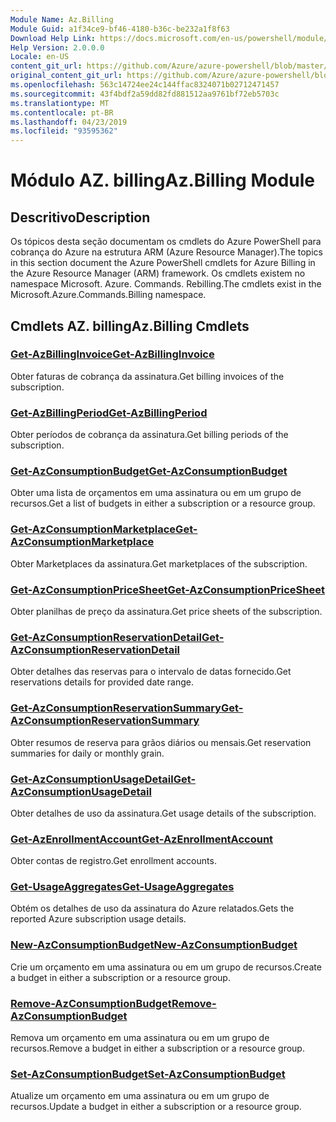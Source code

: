 ```yaml
---
Module Name: Az.Billing
Module Guid: a1f34ce9-bf46-4180-b36c-be232a1f8f63
Download Help Link: https://docs.microsoft.com/en-us/powershell/module/az.billing
Help Version: 2.0.0.0
Locale: en-US
content_git_url: https://github.com/Azure/azure-powershell/blob/master/src/Billing/Billing/help/Az.Billing.md
original_content_git_url: https://github.com/Azure/azure-powershell/blob/master/src/Billing/Billing/help/Az.Billing.md
ms.openlocfilehash: 563c14724ee24c144ffac8324071b02712471457
ms.sourcegitcommit: 43f4bdf2a59dd82fd881512aa9761bf72eb5703c
ms.translationtype: MT
ms.contentlocale: pt-BR
ms.lasthandoff: 04/23/2019
ms.locfileid: "93595362"
---
```

# <span data-ttu-id="9929a-101">Módulo AZ. billing</span><span class="sxs-lookup"><span data-stu-id="9929a-101">Az.Billing Module</span></span>
## <span data-ttu-id="9929a-102">Descritivo</span><span class="sxs-lookup"><span data-stu-id="9929a-102">Description</span></span>
<span data-ttu-id="9929a-103">Os tópicos desta seção documentam os cmdlets do Azure PowerShell para cobrança do Azure na estrutura ARM (Azure Resource Manager).</span><span class="sxs-lookup"><span data-stu-id="9929a-103">The topics in this section document the Azure PowerShell cmdlets for Azure Billing in the Azure Resource Manager (ARM) framework.</span></span> <span data-ttu-id="9929a-104">Os cmdlets existem no namespace Microsoft. Azure. Commands. Rebilling.</span><span class="sxs-lookup"><span data-stu-id="9929a-104">The cmdlets exist in the Microsoft.Azure.Commands.Billing namespace.</span></span>

## <span data-ttu-id="9929a-105">Cmdlets AZ. billing</span><span class="sxs-lookup"><span data-stu-id="9929a-105">Az.Billing Cmdlets</span></span>
### [<span data-ttu-id="9929a-106">Get-AzBillingInvoice</span><span class="sxs-lookup"><span data-stu-id="9929a-106">Get-AzBillingInvoice</span></span>](Get-AzBillingInvoice.md)
<span data-ttu-id="9929a-107">Obter faturas de cobrança da assinatura.</span><span class="sxs-lookup"><span data-stu-id="9929a-107">Get billing invoices of the subscription.</span></span>

### [<span data-ttu-id="9929a-108">Get-AzBillingPeriod</span><span class="sxs-lookup"><span data-stu-id="9929a-108">Get-AzBillingPeriod</span></span>](Get-AzBillingPeriod.md)
<span data-ttu-id="9929a-109">Obter períodos de cobrança da assinatura.</span><span class="sxs-lookup"><span data-stu-id="9929a-109">Get billing periods of the subscription.</span></span>

### [<span data-ttu-id="9929a-110">Get-AzConsumptionBudget</span><span class="sxs-lookup"><span data-stu-id="9929a-110">Get-AzConsumptionBudget</span></span>](Get-AzConsumptionBudget.md)
<span data-ttu-id="9929a-111">Obter uma lista de orçamentos em uma assinatura ou em um grupo de recursos.</span><span class="sxs-lookup"><span data-stu-id="9929a-111">Get a list of budgets in either a subscription or a resource group.</span></span>

### [<span data-ttu-id="9929a-112">Get-AzConsumptionMarketplace</span><span class="sxs-lookup"><span data-stu-id="9929a-112">Get-AzConsumptionMarketplace</span></span>](Get-AzConsumptionMarketplace.md)
<span data-ttu-id="9929a-113">Obter Marketplaces da assinatura.</span><span class="sxs-lookup"><span data-stu-id="9929a-113">Get marketplaces of the subscription.</span></span>

### [<span data-ttu-id="9929a-114">Get-AzConsumptionPriceSheet</span><span class="sxs-lookup"><span data-stu-id="9929a-114">Get-AzConsumptionPriceSheet</span></span>](Get-AzConsumptionPriceSheet.md)
<span data-ttu-id="9929a-115">Obter planilhas de preço da assinatura.</span><span class="sxs-lookup"><span data-stu-id="9929a-115">Get price sheets of the subscription.</span></span>

### [<span data-ttu-id="9929a-116">Get-AzConsumptionReservationDetail</span><span class="sxs-lookup"><span data-stu-id="9929a-116">Get-AzConsumptionReservationDetail</span></span>](Get-AzConsumptionReservationDetail.md)
<span data-ttu-id="9929a-117">Obter detalhes das reservas para o intervalo de datas fornecido.</span><span class="sxs-lookup"><span data-stu-id="9929a-117">Get reservations details for provided date range.</span></span>

### [<span data-ttu-id="9929a-118">Get-AzConsumptionReservationSummary</span><span class="sxs-lookup"><span data-stu-id="9929a-118">Get-AzConsumptionReservationSummary</span></span>](Get-AzConsumptionReservationSummary.md)
<span data-ttu-id="9929a-119">Obter resumos de reserva para grãos diários ou mensais.</span><span class="sxs-lookup"><span data-stu-id="9929a-119">Get reservation summaries for daily or monthly grain.</span></span>

### [<span data-ttu-id="9929a-120">Get-AzConsumptionUsageDetail</span><span class="sxs-lookup"><span data-stu-id="9929a-120">Get-AzConsumptionUsageDetail</span></span>](Get-AzConsumptionUsageDetail.md)
<span data-ttu-id="9929a-121">Obter detalhes de uso da assinatura.</span><span class="sxs-lookup"><span data-stu-id="9929a-121">Get usage details of the subscription.</span></span>

### [<span data-ttu-id="9929a-122">Get-AzEnrollmentAccount</span><span class="sxs-lookup"><span data-stu-id="9929a-122">Get-AzEnrollmentAccount</span></span>](Get-AzEnrollmentAccount.md)
<span data-ttu-id="9929a-123">Obter contas de registro.</span><span class="sxs-lookup"><span data-stu-id="9929a-123">Get enrollment accounts.</span></span>

### [<span data-ttu-id="9929a-124">Get-UsageAggregates</span><span class="sxs-lookup"><span data-stu-id="9929a-124">Get-UsageAggregates</span></span>](Get-UsageAggregates.md)
<span data-ttu-id="9929a-125">Obtém os detalhes de uso da assinatura do Azure relatados.</span><span class="sxs-lookup"><span data-stu-id="9929a-125">Gets the reported Azure subscription usage details.</span></span>

### [<span data-ttu-id="9929a-126">New-AzConsumptionBudget</span><span class="sxs-lookup"><span data-stu-id="9929a-126">New-AzConsumptionBudget</span></span>](New-AzConsumptionBudget.md)
<span data-ttu-id="9929a-127">Crie um orçamento em uma assinatura ou em um grupo de recursos.</span><span class="sxs-lookup"><span data-stu-id="9929a-127">Create a budget in either a subscription or a resource group.</span></span>

### [<span data-ttu-id="9929a-128">Remove-AzConsumptionBudget</span><span class="sxs-lookup"><span data-stu-id="9929a-128">Remove-AzConsumptionBudget</span></span>](Remove-AzConsumptionBudget.md)
<span data-ttu-id="9929a-129">Remova um orçamento em uma assinatura ou em um grupo de recursos.</span><span class="sxs-lookup"><span data-stu-id="9929a-129">Remove a budget in either a subscription or a resource group.</span></span>

### [<span data-ttu-id="9929a-130">Set-AzConsumptionBudget</span><span class="sxs-lookup"><span data-stu-id="9929a-130">Set-AzConsumptionBudget</span></span>](Set-AzConsumptionBudget.md)
<span data-ttu-id="9929a-131">Atualize um orçamento em uma assinatura ou em um grupo de recursos.</span><span class="sxs-lookup"><span data-stu-id="9929a-131">Update a budget in either a subscription or a resource group.</span></span>

